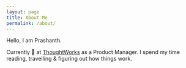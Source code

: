 ```yaml
---
layout: page
title: About Me
permalink: /about/
---
```


Hello, I am Prashanth.

Currently 💼 at [ThoughtWorks](https://www.thoughtworks.com/) as a Product Manager.
I spend my time reading, travelling & figuring out how things work.
